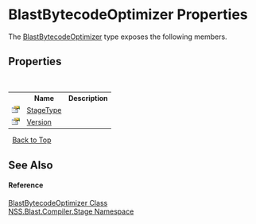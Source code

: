 # BlastBytecodeOptimizer Properties
 

The <a href="T_NSS_Blast_Compiler_Stage_BlastBytecodeOptimizer">BlastBytecodeOptimizer</a> type exposes the following members.


## Properties
&nbsp;<table><tr><th></th><th>Name</th><th>Description</th></tr><tr><td>![Public property](media/pubproperty.gif "Public property")</td><td><a href="P_NSS_Blast_Compiler_Stage_BlastBytecodeOptimizer_StageType">StageType</a></td><td /></tr><tr><td>![Public property](media/pubproperty.gif "Public property")</td><td><a href="P_NSS_Blast_Compiler_Stage_BlastBytecodeOptimizer_Version">Version</a></td><td /></tr></table>&nbsp;
<a href="#blastbytecodeoptimizer-properties">Back to Top</a>

## See Also


#### Reference
<a href="T_NSS_Blast_Compiler_Stage_BlastBytecodeOptimizer">BlastBytecodeOptimizer Class</a><br /><a href="N_NSS_Blast_Compiler_Stage">NSS.Blast.Compiler.Stage Namespace</a><br />